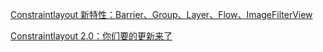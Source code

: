 [Constraintlayout 新特性：Barrier、Group、Layer、Flow、ImageFilterView](https://www.cnblogs.com/sjjg/p/14434334.html)

[Constraintlayout 2.0：你们要的更新来了](https://juejin.cn/post/6854573221312725000#heading-3)
